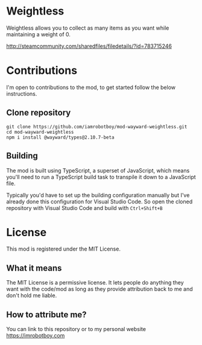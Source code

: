 # Weightless
Weightless allows you to collect as many items as you want while maintaining a weight of 0.

http://steamcommunity.com/sharedfiles/filedetails/?id=783715246

# Contributions
I'm open to contributions to the mod, to get started follow the below instructions.

## Clone repository
```
git clone https://github.com/iamrobotboy/mod-wayward-weightless.git
cd mod-wayward-weightless
npm i install @wayward/types@2.10.7-beta
```

## Building
The mod is built using TypeScript, a superset of JavaScript, which means you'll need to run a TypeScript build task to transpile it down to a JavaScript file.

Typically you'd have to set up the building configuration manually but I've already done this configuration for Visual Studio Code. So open the cloned repository with Visual Studio Code and build with `Ctrl+Shift+B`

# License
This mod is registered under the MIT License.

## What it means
The MIT License is a permissive license. It lets people do anything they want with the code/mod as long as they provide attribution back to me and don't hold me liable.

## How to attribute me?
You can link to this repository or to my personal website https://imrobotboy.com
